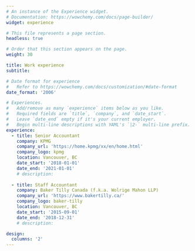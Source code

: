 ```yaml
---
# An instance of the Experience widget.
# Documentation: https://wowchemy.com/docs/page-builder/
widget: experience

# This file represents a page section.
headless: true

# Order that this section appears on the page.
weight: 30

title: Work experience
subtitle:

# Date format for experience
#   Refer to https://wowchemy.com/docs/customization/#date-format
date_format: '2006'

# Experiences.
#   Add/remove as many `experience` items below as you like.
#   Required fields are `title`, `company`, and `date_start`.
#   Leave `date_end` empty if it's your current employer.
#   Begin multi-line descriptions with YAML's `|2-` multi-line prefix.
experience:
  - title: Senior Accountant
    company: KPMG
    company_url: 'https://home.kpmg/xx/en/home.html'
    company_logo: kpmg
    location: Vancouver, BC
    date_start: '2018-01-01'
    date_end: '2021-01-01'
    # description:
        
  - title: Staff Accountant
    company: Baker Tilly Canada (f.k.a. Wolrige Mahon LLP)
    company_url: 'https://www.bakertilly.ca/'
    company_logo: baker-tilly
    location: Vancouver, BC
    date_start: '2015-09-01'
    date_end: '2018-12-31'
    # description: 

design:
  columns: '2'
---
```

